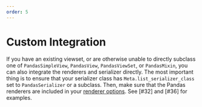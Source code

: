 ```yaml
---
order: 5
---
```


# Custom Integration

If you have an existing viewset, or are otherwise unable to directly subclass one of `PandasSimpleView`, `PandasView`, `PandasViewSet`, or `PandasMixin`, you can also integrate the renderers and serializer directly.  The most important thing is to ensure that your serializer class has `Meta.list_serializer_class` set to `PandasSerializer` or a subclass.  Then, make sure that the Pandas renderers are included in your [renderer options](https://github.com/wq/django-rest-pandas#customizing-renderers).  See [#32] and [#36] for examples.
